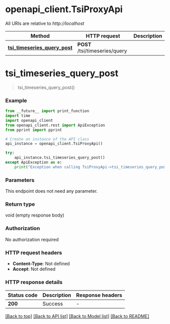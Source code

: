# openapi_client.TsiProxyApi

All URIs are relative to *http://localhost*

Method | HTTP request | Description
------------- | ------------- | -------------
[**tsi_timeseries_query_post**](TsiProxyApi.md#tsi_timeseries_query_post) | **POST** /tsi/timeseries/query | 


# **tsi_timeseries_query_post**
> tsi_timeseries_query_post()



### Example

```python
from __future__ import print_function
import time
import openapi_client
from openapi_client.rest import ApiException
from pprint import pprint

# Create an instance of the API class
api_instance = openapi_client.TsiProxyApi()

try:
    api_instance.tsi_timeseries_query_post()
except ApiException as e:
    print("Exception when calling TsiProxyApi->tsi_timeseries_query_post: %s\n" % e)
```

### Parameters
This endpoint does not need any parameter.

### Return type

void (empty response body)

### Authorization

No authorization required

### HTTP request headers

 - **Content-Type**: Not defined
 - **Accept**: Not defined

### HTTP response details
| Status code | Description | Response headers |
|-------------|-------------|------------------|
**200** | Success |  -  |

[[Back to top]](#) [[Back to API list]](../README.md#documentation-for-api-endpoints) [[Back to Model list]](../README.md#documentation-for-models) [[Back to README]](../README.md)

